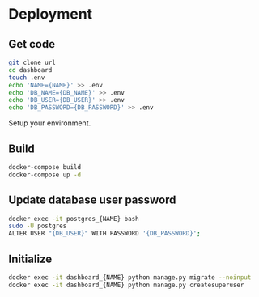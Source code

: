 # Deployment
## Get code
```bash
git clone url
cd dashboard
touch .env
echo 'NAME={NAME}' >> .env
echo 'DB_NAME={DB_NAME}' >> .env
echo 'DB_USER={DB_USER}' >> .env
echo 'DB_PASSWORD={DB_PASSWORD}' >> .env

```
Setup your environment.

## Build
```bash
docker-compose build
docker-compose up -d
```

## Update database user password
```bash
docker exec -it postgres_{NAME} bash
sudo -U postgres
ALTER USER "{DB_USER}" WITH PASSWORD '{DB_PASSWORD}';
```

## Initialize
```bash
docker exec -it dashboard_{NAME} python manage.py migrate --noinput
docker exec -it dashboard_{NAME} python manage.py createsuperuser
```
